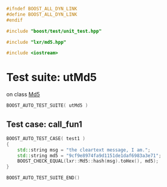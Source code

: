 ```cpp
#ifndef BOOST_ALL_DYN_LINK
#define BOOST_ALL_DYN_LINK
#endif

#include "boost/test/unit_test.hpp"

#include "lxr/md5.hpp"

#include <iostream>
````

# Test suite: utMd5

on class [Md5](../src/md5.hpp.md)

```cpp
BOOST_AUTO_TEST_SUITE( utMd5 )
```
## Test case: call_fun1
```cpp
BOOST_AUTO_TEST_CASE( test1 )
{
	std::string msg = "the cleartext message, I am.";
	std::string md5 = "9cf9e8974fa9d1151de1daf6983a3e71";
	BOOST_CHECK_EQUAL(lxr::Md5::hash(msg).toHex(), md5);
}
```

```cpp
BOOST_AUTO_TEST_SUITE_END()
```
